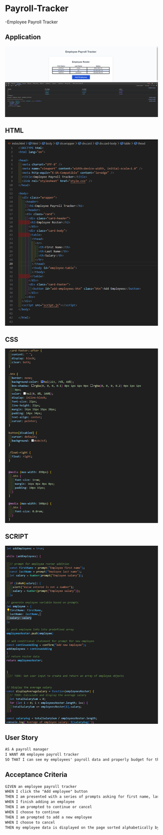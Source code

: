 # Payroll-Tracker
-Employee Payroll Tracker

## Application
![alt text](image.png)

## HTML
![alt text](image-1.png)

## CSS
![alt text](image-2.png)

## SCRIPT
![alt text](image-3.png)

## User Story

```md
AS A payroll manager
I WANT AN employee payroll tracker
SO THAT I can see my employees' payroll data and properly budget for the company
```

## Acceptance Criteria

```md
GIVEN an employee payroll tracker
WHEN I click the "Add employee" button
THEN I am presented with a series of prompts asking for first name, last name, and salary
WHEN I finish adding an employee
THEN I am prompted to continue or cancel
WHEN I choose to continue
THEN I am prompted to add a new employee
WHEN I choose to cancel
THEN my employee data is displayed on the page sorted alphabetically by last name, and the console shows computed and aggregated data